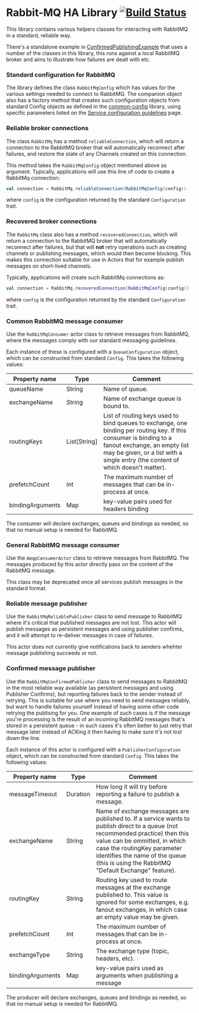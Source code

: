 # Rabbit-MQ HA Library [![Build Status](http://teamcity01.mobcastdev.local:8111/app/rest/builds/buildType:%28id:Hermes_RabbitMQ_HA_BuildPublish%29/statusIcon)](http://teamcity01.mobcastdev.local:8111/viewType.html?buildTypeId=Hermes_RabbitMQ_HA_BuildPublish&guest=1)

This library contains various helpers classes for interacting with RabbitMQ in a standard, reliable way.

There's a standalone example in [ConfirmedPublishingExample](src/test/scala/com/blinkboxbooks/hermes/rabbitmq/ConfirmedPublishingExample.scala) that uses a number of the classes in this library, this runs against a local RabbitMQ broker and aims to illustrate how failures are dealt with etc.

### Standard configuration for RabbitMQ

The library defines the class `RabbitMqConfig` which has values for the various settings needed to connect to RabbitMQ. The companion object also has a factory method that creates such configuration objects from standard Config objects as defined in the [common-config](/Platform/common-config) library, using specific parameters listed on the [Service configuration guidelines](http://jira.blinkbox.local/confluence/display/PT/Service+Configuration+Guidelines) page.

### Reliable broker connections

The class `RabbitMq` has a method `reliableConnection`, which will return a connection to the RabbitMQ broker that will automatically reconnect after failures, and restore the state of any Channels created on this connection.

This method takes the `RabbitMqConfig` object mentioned above as argument. Typically, applications will use this line of code to create a RabbitMq connection:

```scala
val connection = RabbitMq.reliableConnection(RabbitMqConfig(config))
```
where `config` is the configuration returned by the standard `Configuration` trait.

### Recovered broker connections

The `RabbitMq` class also has a method `recoveredConnection`, which will return a connection to the RabbitMQ broker that will automatically reconnect after failures, but that will **not** retry operations such as creating channels or publishing messages, which would then become blocking. This makes this connection suitable for use in Actors that for example publish messages on short-lived channels.

Typically, applications will create such RabbitMq connections as:

```scala
val connection = RabbitMq.recoveredConnection(RabbitMqConfig(config))
```
where `config` is the configuration returned by the standard `Configuration` trait.

### Common RabbitMQ message consumer

Use the `RabbitMqConsumer` actor class to retrieve messages from RabbitMQ, where the messages comply with our standard messaging guidelines.

Each instance of these is configured with a `QueueConfiguration` object, which can be constructed from standard `Config`. This takes the following values:

| Property name | Type    | Comment    
| ------ | ------- | ------- |
| queueName     | String | Name of queue.     |
| exchangeName  | String | Name of exchange queue is bound to.   |
| routingKeys   | List[String] | List of routing keys used to bind queues to exchange, one binding per routing key. If this consumer is binding to a fanout exchange, an empty list may be given, or a list with a single entry (the content of which doesn't matter). |
| prefetchCount | Int | The maximum number of messages that can be in-process at once. |
| bindingArguments | Map | key-value pairs used for headers binding |

The consumer will declare exchanges, queues and bindings as needed, so that no manual setup is needed for RabbitMQ.


### General RabbitMQ message consumer

Use the `AmqpConsumerActor` class to retrieve messages from RabbitMQ. The messages produced by this actor directly pass on the content of the RabbitMQ message.

This class may be deprecated once all services publish messages in the standard format.

### Reliable message publisher

Use the `RabbitMqReliablePublisher` class to send message to RabbitMQ where it's critical that published messages are not lost. This actor will publish messages as persistent messages and using publisher confirms, and it will attempt to re-deliver messages in case of failures.

This actor does not currently give notifications back to senders whehter message publishing succeeds or not.

### Confirmed message publisher

Use the `RabbitMqConfirmedPublisher` class to send messages to RabbitMQ in the most reliable way available (as persistent messages and using Publisher Confirms), but reporting failures back to the sender instead of retrying. This is suitable for use where you need to send messages reliably, but want to handle failures yourself instead of having some other code retrying the publising for you. One example of such cases is if the message you're processing is the result of an incoming RabbitMQ messages that's stored in a persistent queue - in such cases it's often better to just retry that message later instead of ACKing it then having to make sure it's not lost down the line.

Each instance of this actor is configured with a `PublisherConfiguration` object, which can be constructed from standard `Config`. This takes the following values:

| Property name | Type    | Comment    
| ------ | ------- | ------- |
| messageTimeout | Duration | How long it will try before reporting a failure to publish a message. |
| exchangeName  | String | Name of exchange messages are published to. If a service wants to publish direct to a queue (not recommended practice) then this value can be ommitted, in which case the routingKey parameter identifies the name of the queue (this is using the RabbitMQ "Default Exchange" feature).  |
| routingKey   | String | Routing key used to route messages at the exchange published to. This value is ignored for some exchanges, e.g. fanout exchanges, in which case an empty value may be given. |
| prefetchCount | Int | The maximum number of messages that can be in-process at once. |
| exchangeType  | String | The exchange type (topic, headers, etc). |
| bindingArguments | Map | key-value pairs used as arguments when publishing a message|

The producer will declare exchanges, queues and bindings as needed, so that no manual setup is needed for RabbitMQ.
